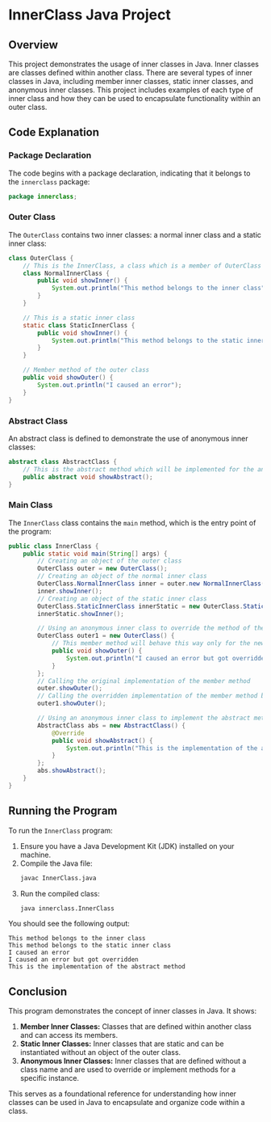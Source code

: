 # InnerClass Java Project

## Overview

This project demonstrates the usage of inner classes in Java. Inner classes are classes defined within another class. There are several types of inner classes in Java, including member inner classes, static inner classes, and anonymous inner classes. This project includes examples of each type of inner class and how they can be used to encapsulate functionality within an outer class.

## Code Explanation

### Package Declaration

The code begins with a package declaration, indicating that it belongs to the `innerclass` package:
```java
package innerclass;
```

### Outer Class

The `OuterClass` contains two inner classes: a normal inner class and a static inner class:
```java
class OuterClass {
    // This is the InnerClass, a class which is a member of OuterClass
    class NormalInnerClass {
        public void showInner() {
            System.out.println("This method belongs to the inner class");
        }
    }

    // This is a static inner class
    static class StaticInnerClass {
        public void showInner() {
            System.out.println("This method belongs to the static inner class");
        }
    }

    // Member method of the outer class
    public void showOuter() {
        System.out.println("I caused an error");
    }
}
```

### Abstract Class

An abstract class is defined to demonstrate the use of anonymous inner classes:
```java
abstract class AbstractClass {
    // This is the abstract method which will be implemented for the anonymous inner class's object.
    public abstract void showAbstract();
}
```

### Main Class

The `InnerClass` class contains the `main` method, which is the entry point of the program:
```java
public class InnerClass {
    public static void main(String[] args) {
        // Creating an object of the outer class
        OuterClass outer = new OuterClass();
        // Creating an object of the normal inner class
        OuterClass.NormalInnerClass inner = outer.new NormalInnerClass();
        inner.showInner();
        // Creating an object of the static inner class
        OuterClass.StaticInnerClass innerStatic = new OuterClass.StaticInnerClass();
        innerStatic.showInner();

        // Using an anonymous inner class to override the method of the outer class for this specific object
        OuterClass outer1 = new OuterClass() {
            // This member method will behave this way only for the newly created object
            public void showOuter() {
                System.out.println("I caused an error but got overridden");
            }
        };
        // Calling the original implementation of the member method
        outer.showOuter();
        // Calling the overridden implementation of the member method by the anonymous inner class
        outer1.showOuter();

        // Using an anonymous inner class to implement the abstract method of the abstract class
        AbstractClass abs = new AbstractClass() {
            @Override
            public void showAbstract() {
                System.out.println("This is the implementation of the abstract method");
            }
        };
        abs.showAbstract();
    }
}
```

## Running the Program

To run the `InnerClass` program:

1. Ensure you have a Java Development Kit (JDK) installed on your machine.
2. Compile the Java file:
   ```sh
   javac InnerClass.java
   ```
3. Run the compiled class:
   ```sh
   java innerclass.InnerClass
   ```

You should see the following output:
```
This method belongs to the inner class
This method belongs to the static inner class
I caused an error
I caused an error but got overridden
This is the implementation of the abstract method
```

## Conclusion

This program demonstrates the concept of inner classes in Java. It shows:

1. **Member Inner Classes:** Classes that are defined within another class and can access its members.
2. **Static Inner Classes:** Inner classes that are static and can be instantiated without an object of the outer class.
3. **Anonymous Inner Classes:** Inner classes that are defined without a class name and are used to override or implement methods for a specific instance.

This serves as a foundational reference for understanding how inner classes can be used in Java to encapsulate and organize code within a class.